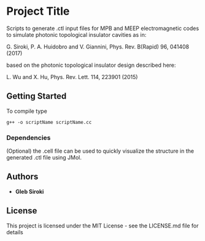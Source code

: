# Project Title

Scripts to generate .ctl input files for MPB and MEEP electromagnetic codes to simulate
photonic topological insulator cavities as in:

G. Siroki, P. A. Huidobro and V. Giannini, Phys. Rev. B(Rapid) 96, 041408 (2017) 

based on the photonic topological insulator design described here:

L. Wu and X. Hu, Phys. Rev. Lett. 114, 223901 (2015)


## Getting Started

To compile type 
```
g++ -o scriptName scriptName.cc
```

### Dependencies

(Optional) the .cell file can be used to quickly visualize the structure in the generated .ctl
file using JMol.

## Authors

* **Gleb Siroki**

## License

This project is licensed under the MIT License - see the LICENSE.md file for details
